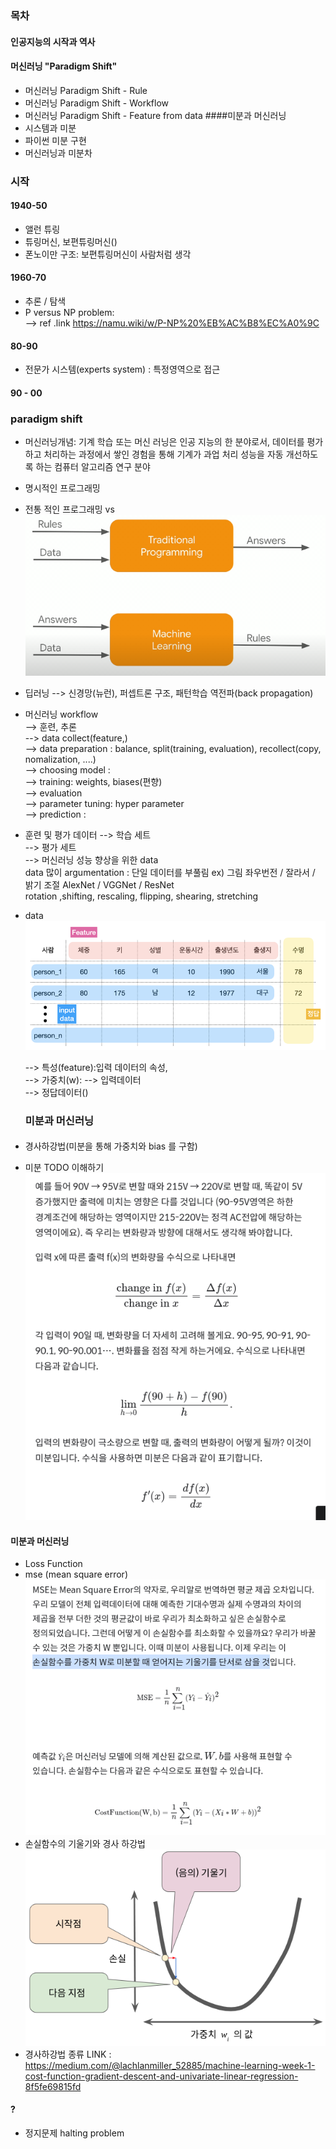 
### 목차 
#### 인공지능의 시작과 역사
#### 머신러닝 "Paradigm Shift"
- 머신러닝 Paradigm Shift - Rule
- 머신러닝 Paradigm Shift - Workflow
- 머신러닝 Paradigm Shift - Feature from data
####미분과 머신러닝
- 시스템과 미분
- 파이썬 미분 구현
- 머신러닝과 미분차

### 시작
#### 1940-50
- 앨런 튜링
- 튜링머신, 보편튜링머신()
- 폰노이만 구조: 보편튜링머신이 사람처럼 생각

#### 1960-70
- 추론 / 탐색
- P versus NP problem:   
   --> ref .link https://namu.wiki/w/P-NP%20%EB%AC%B8%EC%A0%9C
#### 80-90
- 전문가 시스템(experts system) : 특정영역으로 접근

#### 90 - 00


### paradigm shift
- 머신러닝개념: 기계 학습 또는 머신 러닝은 인공 지능의 한 분야로서, 데이터를 평가하고 처리하는 과정에서 쌓인 경험을 통해 기계가 과업 처리 성능을 자동 개선하도록 하는 컴퓨터 알고리즘 연구 분야
- 명시적인 프로그래밍
- 전통 적인 프로그래밍 vs
![](imgs/00-tp_ml.png)

- 딥러닝
   --> 신경망(뉴런), 퍼셉트론 구조, 패턴학습
      역전파(back propagation)


- 머신러닝 workflow   
   --> 훈련, 추론   
   --> data collect(feature,)   
   --> data preparation : balance, split(training, evaluation), recollect(copy, nomalization, ....)   
   --> choosing model :   
   --> training: weights, biases(편향)   
   --> evaluation   
   --> parameter tuning: hyper parameter   
   --> prediction :  
     
- 훈련 및 평가 데이터
    --> 학습 세트   
    --> 평가 세트   
    --> 머신러닝 성능 향상을 위한 data   
        data 많이
        argumentation :  단일 데이터를 부풀림
         ex) 그림 좌우번전 / 잘라서 / 밝기 조절 
        AlexNet / VGGNet / ResNet   
        rotation ,shifting, rescaling, flipping, shearing, stretching
- data
![s](imgs/02-data.png)
        
   --> 특성(feature):입력 데이터의 속성,    
   --> 가중치(w): 
   --> 입력데이터    
   --> 정답데이터()   
   
   
   ### 미분과 머신러닝
   ####
-  경사하강법(미분을 통해 가중치와 bias 를 구함)
-  미분 TODO 이해하기
![s](imgs/01-derivative.png)

#### 미분과 머신러닝
- Loss Function
- mse (mean square error)    
![s](imgs/03-mse.png)   
- 손실함수의 기울기와 경사 하강법
  ![s](imgs/04.png)    
 - 경사하강법 종류 LINK : https://medium.com/@lachlanmiller_52885/machine-learning-week-1-cost-function-gradient-descent-and-univariate-linear-regression-8f5fe69815fd

#### ?
- 정지문제 halting problem


      




 
